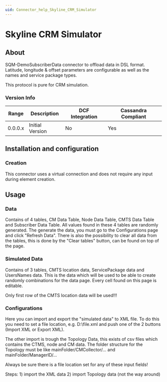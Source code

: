 ```yaml
---
uid: Connector_help_Skyline_CRM_Simulator
---
```


# Skyline CRM Simulator

## About

SQM-DemoSubscriberData connector to offload data in DSL format. Latitude, longitude & offset parameters are configurable as well as the names and service package types.

This protocol is pure for CRM simulation.

### Version Info

| **Range** | **Description** | **DCF Integration** | **Cassandra Compliant** |
|------------------|-----------------|---------------------|-------------------------|
| 0.0.0.x          | Initial Version | No                  | Yes                     |

## Installation and configuration

### Creation

This connector uses a virtual connection and does not require any input during element creation.

## Usage

### Data

Contains of 4 tables, CM Data Table, Node Data Table, CMTS Data Table and Subscriber Data Table. All values found in these 4 tables are randomly generated. The generate the data, you must go to the Configurations page and click "Refresh Data". There is also the possibility to clear all data from the tables, this is done by the "Clear tables" button, can be found on top of the page.

### Simulated Data

Contains of 3 tables, CMTS location data, ServicePackage data and UsersNames data. This is the data which will be used to be able to create randomly combinations for the data page. Every cell found on this page is editable.

Only first row of the CMTS location data will be used!!!

### Configurations

Here you can import and export the "simulated data" to XML file. To do this you need to set a file location, e.g. D:\file.xml and push one of the 2 buttons (Import XML or Export XML).

The other import is trough the Topology Data, this exists of csv files which contains the CTMS, node and CM data. The folder structure for the Topology must be like mainFolder/CMCollector/... and mainFolder/ManagerID/...

Always be sure there is a file location set for any of these input fields!

Steps: 1) import the XML data 2) import Topology data (not the way around)
